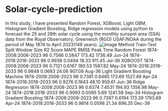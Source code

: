 # Solar-cycle-prediction
In this study, I have presented Random Forest, XGBoost, Light GBM, Histogram Gradient Boosting, Ridge regression models using python to forecast the 25 and 26th solar cycle using the monthly sunspot area (SSA) data from the Royal Observatory, Greenwich (RGO) USAF/NOAA during the period of May 1874 to April 2023(149 years).
![image](https://github.com/Souvik2biswas/Solar-cycle-prediction/assets/47652348/9503fad8-9007-4843-99e9-7d6d74e3806d)
Method	Train-Test Split	Window Size	R2 Score	MAPE	RMSE	Peak	Time
Random Forest	1874-2008:2008-2023	96	0.7566	0.5847	173.42	1736.49	Jun-24
	1874-2018:2018-2033	96	0.9938	0.0494	18.33	911.45	Jul-36
XGBOOST	1874-2008:2008-2023	96	0.7121	0.6167	180.53	1587.82	May-24
	1874-2018:2018-2033	96	0.9848	0.0683	24.06	907.08	Aug-36
Light Gradient Boosting Machine	1874-2008:2008-2023	96	0.7381	0.6485	173.69	1527.49	Apr-24
	1874-2018:2018-2033	96	0.9276	0.1843	48.10	959.61	Jun-36
Ridge Regression	1874-2008:2008-2023	96	0.6374	7.4531	194.93	1356.98	May-24
	1874-2018:2018-2033	96	0.9993	0.0085	5.69	1241.58	Sep-34
Histogram Gradient Boosting	1874-2008:2008-2023	96	0.7397	0.6194	173.39	1793.89	Apr-24
	1874-2018:2018-2033	96	0.9814	0.0598	21.34	896.35	Dec-39

